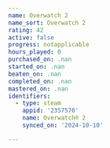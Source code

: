 ```yaml
---
name: Overwatch 2
name_sort: Overwatch 2
rating: 42
active: false
progress: notapplicable
hours_played: 0
purchased_on: .nan
started_on: .nan
beaten_on: .nan
completed_on: .nan
mastered_on: .nan
identifiers:
  - type: steam
    appid: '2357570'
    name: Overwatch® 2
    synced_on: '2024-10-10'

---
```

